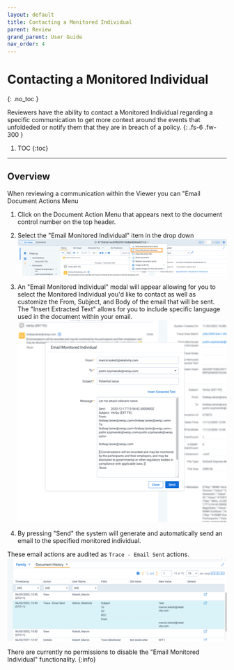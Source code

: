 ```yaml
---
layout: default
title: Contacting a Monitored Individual
parent: Review
grand_parent: User Guide
nav_order: 4
---
```


# Contacting a Monitored Individual
{: .no_toc }

Reviewers have the ability to contact a Monitored Individual regarding a specific communication to get more context around the events that unfoldeded or notify them that they are in breach of a policy.
{: .fs-6 .fw-300 }

1. TOC
{:toc}

---

## Overview
When reviewing a communication within the Viewer you can "Email  Document Actions Menu


1. Click on the Document Action Menu that appears next to the document control number on the top header.
2. Select the "Email Monitored Individual" item in the drop down
![Document Action Menu](media/contacting_monitored_individual/email_MI_1.png)

3. An "Email Monitored Individual" modal will appear allowing for you to select the Monitored Individual you'd like to contact as well as customize the From, Subject, and Body of the email that will be sent. The "Insert Extracted Text" allows for you to include specific language used in the document within your email.
![Email Monitored Individual Modal](media/contacting_monitored_individual/email_MI_2.png)

4. By pressing "Send" the system will generate and automatically send an email to the specified monitored individual.

These email actions are audited as `Trace - Email Sent` actions.
![Email Monitored Individual Audit](media/contacting_monitored_individual/email_MI_3.png)

There are currently no permissions to disable the "Email Monitored Individual" functionality.
{:info}


